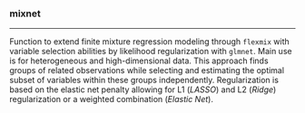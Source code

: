 ### **mixnet**
<hr>

Function to extend finite mixture regression modeling through `flexmix` with variable selection abilities by likelihood regularization with `glmnet`. Main use is for heterogeneous and high-dimensional data. This approach finds groups of related observations while selecting and estimating the optimal subset of variables within these groups independently. Regularization is based on the elastic net penalty allowing for L1 (*LASSO*) and L2 (*Ridge*) regularization or a weighted combination (*Elastic Net*). 
